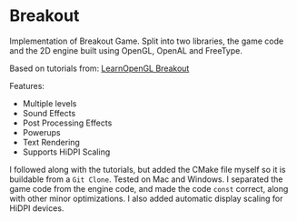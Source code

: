 # Breakout

Implementation of Breakout Game.  Split into two libraries, the game code and the 2D engine built using OpenGL, OpenAL and FreeType.

Based on tutorials from: [LearnOpenGL Breakout](https://learnopengl.com/In-Practice/2D-Game/Breakout)

Features:
- Multiple levels
- Sound Effects
- Post Processing Effects
- Powerups
- Text Rendering
- Supports HiDPI Scaling

I followed along with the tutorials, but added the CMake file myself so it is buildable from a `Git Clone`.  Tested on Mac and Windows.  I separated the game code from the engine code, and made the code `const` correct, along with other minor optimizations.  I also added automatic display scaling for HiDPI devices.
